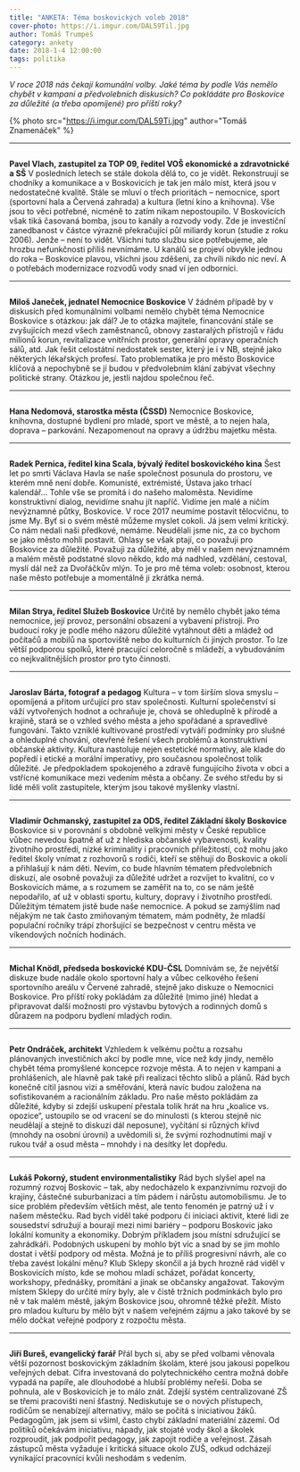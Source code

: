 ```yaml
---
title: "ANKETA: Téma boskovických voleb 2018"
cover-photo: https://i.imgur.com/DAL59Til.jpg
author: Tomáš Trumpeš
category: ankety
date: 2018-1-4 12:00:00
tags: politika
---
```


*V roce 2018 nás čekají komunální volby. Jaké téma by podle Vás nemělo chybět v kampani a předvolebních diskusích? Co pokládáte pro Boskovice za důležité (a třeba opomíjené) pro příští roky?*

{% photo src="https://i.imgur.com/DAL59Ti.jpg" author="Tomáš Znamenáček" %}

---

<img class="profile-picture" src="https://i.imgur.com/V8N6mM3.jpg" alt="" />

**Pavel Vlach, zastupitel za TOP 09, ředitel VOŠ ekonomické a zdravotnické a SŠ**
V posledních letech se stále dokola dělá to, co je vidět. Rekonstruují se chodníky a komunikace a v Boskovicích je tak jen málo míst, která jsou v nedostatečné kvalitě. Stále se mluví o třech prioritách – nemocnice, sport (sportovní hala a Červená zahrada) a kultura (letní kino a knihovna). Vše jsou to věci potřebné, nicméně to zatím nikam nepostoupilo. V Boskovicích však tiká časovaná bomba, jsou to kanály a rozvody vody. Zde je investiční zanedbanost v částce výrazně překračující půl miliardy korun (studie z roku 2006). Jenže – není to vidět. Všichni tuto službu sice potřebujeme, ale hrozbu nefunkčnosti příliš nevnímáme. U kanálů se projeví obvykle jednou do roka – Boskovice plavou, všichni jsou zděšeni, za chvíli nikdo nic neví. A o potřebách modernizace rozvodů vody snad ví jen odborníci.

---

<img class="profile-picture" src="https://i.imgur.com/wv6cz34.jpg" alt="" />

**Miloš Janeček, jednatel Nemocnice Boskovice**
V žádném případě by v diskusích před komunálními volbami nemělo chybět téma Nemocnice Boskovice s otázkou: jak dál? Je to otázka majitele, financování stále se zvyšujících mezd všech zaměstnanců, obnovy zastaralých přístrojů v řádu milionů korun, revitalizace vnitřních prostor, generální opravy operačních sálů, atd. Jak řešit celostátní nedostatek sester, který je i v NB, stejně jako některých lékařských profesí. Tato problematika je pro město Boskovice klíčová a nepochybně se jí budou v předvolebním klání zabývat všechny politické strany. Otázkou je, jestli najdou společnou řeč.

---

<img class="profile-picture" src="https://i.imgur.com/m1MS5yT.jpg" alt="" />

**Hana Nedomová, starostka města (ČSSD)**
Nemocnice Boskovice, knihovna, dostupné bydlení pro mladé, sport ve městě, a to nejen hala, doprava – parkování. Nezapomenout na opravy a údržbu majetku města.

---

<img class="profile-picture" src="https://i.imgur.com/tauTMcU.jpg" alt="" />

**Radek Pernica, ředitel kina Scala, bývalý ředitel boskovického kina**
Šest let po smrti Václava Havla se naše společnost posunula do prostoru, ve kterém mně není dobře. Komunisté, extrémisté, Ústava jako trhací kalendář… Tohle vše se promítá i do našeho maloměsta. Nevidíme konstruktivní dialog, nevidíme snahu jít napříč. Vidíme jen malé a ničím nevýznamné půtky, Boskovice. V roce 2017 neumíme postavit tělocvičnu, to jsme My. Byť si o svém městě můžeme myslet cokoli. Já jsem velmi kritický. Co nám nedali naši předkové, nemáme. Neudělali jsme nic, za co bychom se jako město mohli postavit. Ohlasy se však ptají, co považuji pro Boskovice za důležité. Považuji za důležité, aby měl v našem nevýznamném a malém městě podstatné slovo někdo, kdo má nadhled, vzdělání, cestoval, myslí dál než za Dvořáčkův mlýn. To je pro mě téma voleb: osobnost, kterou naše město potřebuje a momentálně ji zkrátka nemá.

---

<img class="profile-picture" src="https://i.imgur.com/fctOipy.jpg" alt="" />

**Milan Strya, ředitel Služeb Boskovice**
Určitě by nemělo chybět jako téma nemocnice, její provoz, personální obsazení a vybavení přístroji. Pro budoucí roky je podle mého názoru důležité vytáhnout děti a mládež od počítačů a mobilů na sportoviště nebo do kulturních či jiných prostor. To lze větší podporou spolků, které pracující celoročně s mládeží, a vybudováním co nejkvalitnějších prostor pro tyto činnosti.

---

<img class="profile-picture" src="https://i.imgur.com/e3CJfs0.jpg" alt="" />

**Jaroslav Bárta, fotograf a pedagog**
Kultura – v tom širším slova smyslu – opomíjená a přitom určující pro stav společnosti. Kulturní společenství si váží vytvořených hodnot a ochraňuje je, chová se ohleduplně k přírodě a krajině, stará se o vzhled svého města a jeho spořádané a spravedlivé fungování. Takto vzniklé kultivované prostředí vytváří podmínky pro slušné a ohleduplné chování, otevřené řešení všech problémů a konstruktivní občanské aktivity. Kultura nastoluje nejen estetické normativy, ale klade do popředí i etické a morální imperativy, pro současnou společnost tolik důležité. Je předpokladem spokojeného a zdravě fungujícího života v obci a vstřícné komunikace mezi vedením města a občany. Ze svého středu by si lidé měli volit zastupitele, kterým jsou takové myšlenky vlastní.

---

<img class="profile-picture" src="https://i.imgur.com/pDe4bD7.jpg" alt="" />

**Vladimír Ochmanský, zastupitel za ODS, ředitel Základní školy Boskovice**
Boskovice si v porovnání s obdobně velkými městy v České republice vůbec nevedou špatně ať už z hlediska občanské vybavenosti, kvality životního prostředí, nízké kriminality i pracovních příležitostí, což mohu jako ředitel školy vnímat z rozhovorů s rodiči, kteří se stěhují do Boskovic a okolí a přihlašují k nám děti. Nevím, co bude hlavním tématem předvolebních diskuzí, ale osobně považuji za důležité udržet a rozvíjet to kvalitní, co v Boskovicích máme, a s rozumem se zaměřit na to, co se nám ještě nepodařilo, ať už v oblasti sportu, kultury, dopravy i životního prostředí. Důležitým tématem jistě bude naše nemocnice. A pokud se zamýšlím nad nějakým ne tak často zmiňovaným tématem, mám podněty, že mladší populační ročníky trápí zhoršující se bezpečnost v centru města ve víkendových nočních hodinách.

---

<img class="profile-picture" src="https://i.imgur.com/M80lMLH.jpg" alt="" />

**Michal Knödl, předseda boskovické KDU-ČSL**
Domnívám se, že největší diskuze bude nadále okolo sportovní haly a vůbec celkového řešení sportovního areálu v Červené zahradě, stejně jako diskuze o Nemocnici Boskovice. Pro příští roky pokládám za důležité (mimo jiné) hledat a připravovat další možnosti pro výstavbu bytových a rodinných domů s důrazem na podporu bydlení mladých rodin. 

---

<img class="profile-picture" src="https://i.imgur.com/dOqBQTO.jpg" alt="" />

**Petr Ondráček, architekt**
Vzhledem k velkému počtu a rozsahu plánovaných investičních akcí by podle mne, více než kdy jindy, nemělo chybět téma promyšlené koncepce rozvoje města. A to nejen v kampani a prohlášeních, ale hlavně pak také při realizaci těchto slibů a plánů. Rád bych konečně cítil jasnou vizi a směřování, která navíc budou založena na sofistikovaném a racionálním základu. Pro naše město pokládám za důležité, kdyby si zdejší uskupení přestala tolik hrát na hru „koalice vs. opozice“, ustoupilo se od vracení se do minulosti (s kterou stejně nic neudělají a stejně to diskuzi dál neposune), vyčítání si různých křivd (mnohdy na osobní úrovni) a uvědomili si, že svými rozhodnutími mají v rukou tvář a osud města – mnohdy i na desítky let dopředu.

---

<img class="profile-picture" src="https://i.imgur.com/Lu5PYOl.jpg" alt="" />

**Lukáš Pokorný, student environmentalistiky**
Rád bych slyšel apel na rozumný rozvoj Boskovic – tak, aby nedocházelo k expanzivnímu rozvoji do krajiny, částečné suburbanizaci a tím pádem i nárůstu automobilismu. Je to sice problém především větších měst, ale tento fenomén je patrný už i v našem městečku. Rad bych viděl také podporu či iniciaci aktivit, které lidi ze sousedství sdružují a bourají mezi nimi bariéry – podporu Boskovic jako lokální komunity a ekonomiky. Dobrým příkladem jsou místní sdružující se zahrádkáři. Podobných uskupení by mohlo být víc a snad by se jim mohlo dostat i větší podpory od města. Možná je to příliš progresivní návrh, ale co třeba zavést lokální měnu? Klub Sklepy skončil a já bych hrozně rád viděl v Boskovicích místo, kde se mohou mladí scházet, pořádat koncerty, workshopy, přednášky, promítání a jinak se občansky angažovat. Takovým místem Sklepy do určité míry byly, ale v čistě tržních podmínkách bylo pro ně v tak malém městě, jakým Boskovice jsou, ohromně těžké přežít. Místo pro mladou kulturu by mělo být v našem veřejném zájmu a jako takové by se mělo dočkat veřejné podpory z rozpočtu města.

---

<img class="profile-picture" src="https://i.imgur.com/owq54Ve.jpg" alt="" />

**Jiří Bureš, evangelický farář**
Přál bych si, aby se před volbami věnovala větší pozornost boskovickým základním školám, které jsou jakousi popelkou veřejných debat. Cifra investovaná do polytechnického centra možná dobře vypadá na papíře, ale dlouhodobé a hlubší problémy neřeší. Doba se pohnula, ale v Boskovicích je to málo znát. Zdejší systém centralizované ZŠ se třemi pracovišti není šťastný. Nediskutuje se o nových přístupech, rodičům se nenabízejí alternativy, málo se počítá s iniciativou žáků. Pedagogům, jak jsem si všiml, často chybí základní materiální zázemí. Od politiků očekávám iniciativu, nápady, jak stojaté vody škol a školek rozproudit, jak podpořit pedagogy, jak zapojit rodiče a veřejnost. Zásah zástupců města vyžaduje i kritická situace okolo ZUŠ, odkud odcházejí vynikající pracovníci kvůli neshodám s vedením.
